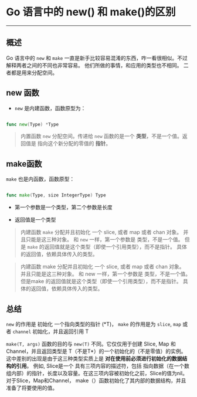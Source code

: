 # Go 语言中的 new() 和 make()的区别

---

## 概述

Go 语言中的 `new` 和 `make` 一直是新手比较容易混淆的东西，咋一看很相似。不过解释两者之间的不同也非常容易。 他们所做的事情，和应用的类型也不相同。
二者都是用来分配空间。

## new 函数

- `new` 是内建函数，函数原型为：

```go

func new(Type) *Type

```

>内置函数 `new` 分配空间。传递给 `new` 函数的是一个 **类型**，不是一个值。返回值是 指向这个新分配的零值的 **指针**。

## make函数

`make` 也是内函数，函数原型：

```go

func make(Type, size IntegerType) Type

```

- 第一个参数是一个类型，第二个参数是长度

- 返回值是一个类型

>内建函数 `make` 分配并且初始化 一个 slice, 或者 map 或者 chan 对象。 并且只能是这三种对象。 和 `new` 一样，第一个参数是 类型，不是一个值。 但是 `make` 的返回值就是这个类型（即使一个引用类型），而不是指针。 具体的返回值，依赖具体传入的类型。

>内建函数 make 分配并且初始化 一个 slice, 或者 map 或者 chan 对象。 并且只能是这三种对象。 和 new 一样，第一个参数是 类型，不是一个值。 但是make 的返回值就是这个类型（即使一个引用类型），而不是指针。 具体的返回值，依赖具体传入的类型。

## 总结

`new` 的作用是 初始化 一个指向类型的指针 (*T)， `make` 的作用是为 `slice`, `map` 或者 `channel` 初始化，并且返回引用 T

`make(T, args)` 函数的目的与 `new(T)` 不同。它仅仅用于创建 Slice, Map 和 Channel，并且返回类型是 T（不是T*）的一个初始化的（不是零值）的实例。 这中差别的出现是由于这三种类型实质上是 **对在使用前必须进行初始化的数据结构的引用**。 例如, Slice是一个 具有三项内容的描述符，包括 指向数据（在一个数组内部）的指针，长度以及容量。在这三项内容被初始化之前，Slice的值为nil。对于Slice，Map和Channel， make（）函数初始化了其内部的数据结构，并且准备了将要使用的值。

